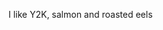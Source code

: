 I like Y2K, salmon and roasted eels

<!---
InfiniteEchoes/InfiniteEchoes is a ✨ special ✨ repository because its `README.md` (this file) appears on your GitHub profile.
You can click the Preview link to take a look at your changes.
--->
